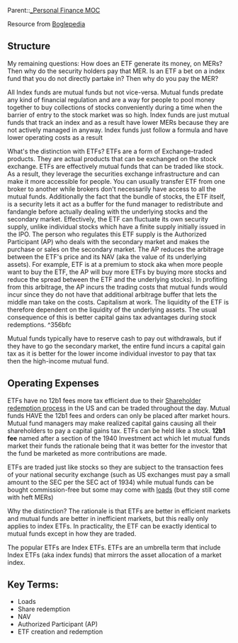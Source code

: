 
Parent::[_Personal Finance MOC](_Personal%20Finance%20MOC.md)

Resource from [Boglepedia](https://www.bogleheads.org/wiki/ETFs_vs_mutual_funds)

## Structure
My remaining questions: How does an ETF generate its money, on MERs? Then why do the security holders pay that MER. Is an ETF a bet on a index fund that you do not directly partake in? Then why do you pay the MER?

All Index funds are mutual funds but not vice-versa. Mutual funds predate any kind of financial regulation and are a way for people to pool money together to buy collections of stocks conveniently during a time when the barrier of entry to the stock market was so high. Index funds are just mutual funds that track an index and as a result have lower MERs because they are not actively managed in anyway. Index funds just follow a formula and have lower operating costs as a result

What's the distinction with ETFs? ETFs are a form of Exchange-traded products. They are actual products that can be exchanged on the stock exchange. ETFs are effectively mutual funds that can be traded like stock. As a result, they leverage the securities exchange infrastructure and can make it more accessible for people. You can usually transfer ETF from one broker to another while brokers don't necessarily have access to all the mutual funds. Additionally the fact that the bundle of stocks, the ETF itself, is a security lets it act as a buffer for the fund manager to redistribute and fandangle before actually dealing with the underlying stocks and the secondary market. Effectively, the ETF can fluctuate its own security supply, unlike individual stocks which have a finite supply initially issued in the IPO. The person who regulates this ETF supply is the Authorized Participant (AP) who deals with the secondary market and makes the purchase or sales on the secondary market. The AP reduces the arbitrage between the ETF's price and its NAV (aka the value of its underlying assets). For example, ETF is at a premium to stock aka when more people want to buy the ETF, the AP will buy more ETFs by buying more stocks and reduce the spread between the ETF and the underlying stocks). In profiting from this arbitrage, the AP incurs the trading costs that mutual funds would incur since they do not have that additional arbitrage buffer that lets the middle man take on the costs. Capitalism at work. The liquidity of the ETF is therefore dependent on the liquidity of the underlying assets. The usual consequence of this is better capital gains tax advantages during stock redemptions.   ^356bfc

Mutual funds typically have to reserve cash to pay out withdrawals, but if they have to go the secondary market, the entire fund incurs a capital gain tax as it is better for the lower income individual investor to pay that tax then the high-income mutual fund.

## Operating Expenses 
ETFs have no 12b1 fees more tax efficient due to their [Shareholder redemption process](ETF%20tax%20and%20trading%20efficiencies%20compared%20to%20actively%20managed%20mutual%20funds%20and%20index%20funds.md) in the US and can be traded throughout the day. Mutual funds HAVE the 12b1 fees and orders can only be placed after market hours. Mutual fund managers may make realized capital gains causing all their shareholders to pay a capital gains tax. ETFs can be held like a stock. **12b1 fee** named after a section of the 1940 Investment act which let mutual funds market their funds the rationale being that it was better for the investor that the fund be marketed as more contributions are made.

ETFs are traded just like stocks so they are subject to the transaction fees of your national security exchange (such as US exchanges must pay a small amount to the SEC per the SEC act of 1934) while mutual funds can be bought commission-free but some may come with [loads](Loads.%20A%20type%20of%20commission.md)  (but they still come with heft MERs)

Why the distinction? The rationale is that ETFs are better in efficient markets and mutual funds are better in inefficient markets, but this really only applies to index ETFs.  In practicality, the ETF can be exactly identical to mutual funds except in how they are traded.

The popular ETFs are Index ETFs. ETFs are an umbrella term that include Index ETFs (aka index funds) that mirrors the asset allocation of a market index.

## Key Terms:
- Loads
- Share redemption
- NAV
- Authorized Participant (AP)
- ETF creation and redemption
